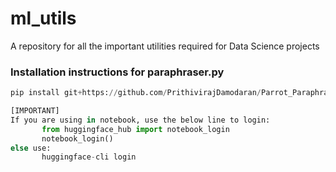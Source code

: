 # ml_utils
A repository for all the important utilities required for Data Science projects

  ### Installation instructions for paraphraser.py
```python
pip install git+https://github.com/PrithivirajDamodaran/Parrot_Paraphraser.git
```

```python
[IMPORTANT]
If you are using in notebook, use the below line to login:
       from huggingface_hub import notebook_login
       notebook_login()
else use:
       huggingface-cli login
```
